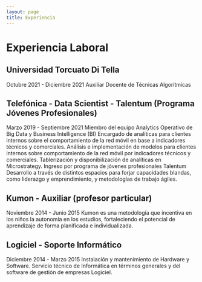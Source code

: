 ```yaml
---
layout: page
title: Experiencia
---
```

# Experiencia Laboral

## Universidad Torcuato Di Tella

Octubre 2021 - Diciembre 2021
Auxiliar Docente de Técnicas Algorítmicas

## Telefónica - Data Scientist - Talentum (Programa Jóvenes Profesionales)

Marzo 2019 - Septiembre 2021
Miembro del equipo Analytics Operativo de Big Data y Business Intelligence (BI)
Encargado de analíticas para clientes internos sobre el comportamiento de la red móvil en base a indicadores técnicos y comerciales.
Análisis e implementación de modelos para clientes internos sobre comportamiento de la red móvil por indicadores técnicos y comerciales.
Tablerización y disponibilización de analíticas en Microstrategy.
Ingreso por programa de jóvenes profesionales Talentum
Desarrollo a través de distintos espacios para forjar capacidades blandas, como liderazgo y emprendimiento, y metodologías de trabajo ágiles.

## Kumon - Auxiliar (profesor particular)

Noviembre 2014 - Junio 2015
Kumon es una metodología que incentiva en los niños la autonomía en los estudios, fortaleciendo el potencial de aprendizaje de forma planificada e individualizada.

## Logiciel - Soporte Informático

Diciembre 2014 - Marzo 2015
Instalación y mantenimiento de Hardware y Software. Servicio técnico de Informática en términos generales y del software de gestión de empresas Logiciel.

